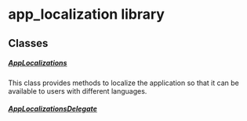 



# app_localization library











## Classes

##### [AppLocalizations](../utils_app_localization/AppLocalizations-class.md)



This class provides methods to localize the application so that it can be available
to users with different languages.


##### [AppLocalizationsDelegate](../utils_app_localization/AppLocalizationsDelegate-class.md)



















